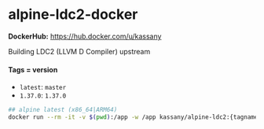 # alpine-ldc2-docker

**DockerHub:** https://hub.docker.com/u/kassany

Building LDC2 (LLVM D Compiler) upstream

#### Tags = version

- `latest`: `master`
- `1.37.0`: `1.37.0`

```bash
## alpine latest (x86_64|ARM64)
docker run --rm -it -v $(pwd):/app -w /app kassany/alpine-ldc2:{tagname} ash
```